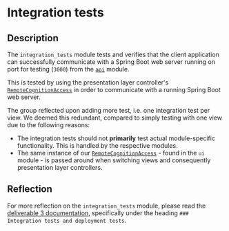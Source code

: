 # Integration tests

## Description

The `integration_tests` module tests and verifies that the client application can successfully communicate with a
Spring Boot web server running on port for testing (`3000`) from the [`api`](../api) module.

This is tested by using the presentation layer
controller's [`RemoteCognitionAccess`](../ui/src/main/java/ui/RemoteCognitionAccess.java) in order to communicate with a
running Spring Boot web server.

The group reflected upon adding more test, i.e. one integration test per view. We deemed this redundant, compared to
simply testing with one view due to the following reasons:

- The integration tests should not **primarily** test actual module-specific functionality. This is handled by the
  respective modules.
- The same instance of our [`RemoteCognitionAccess`](../ui/src/main/java/ui/RemoteCognitionAccess.java) - found in
  the `ui` module - is passed around when switching views and consequently presentation layer controllers.

## Reflection

For more reflection on the `integration_tests` module, please read
the [deliverable 3 documentation](../../docs/release3/README.md), specifically under the heading `### Integration tests and deployment tests`.
